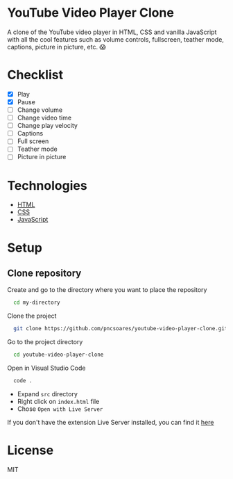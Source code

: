 # YouTube Video Player Clone

A clone of the YouTube video player in HTML, CSS and vanilla JavaScript with all the cool features such as volume controls, fullscreen, teather mode, captions, picture in picture, etc. 😱

# Checklist

- [x] Play
- [x] Pause
- [ ] Change volume
- [ ] Change video time
- [ ] Change play velocity
- [ ] Captions
- [ ] Full screen
- [ ] Teather mode
- [ ] Picture in picture

# Technologies

- [HTML](https://developer.mozilla.org/en-US/docs/Web/HTML)
- [CSS](https://developer.mozilla.org/en-US/docs/Web/CSS)
- [JavaScript](https://developer.mozilla.org/en-US/docs/Web/JavaScript)

# Setup

## Clone repository

Create and go to the directory where you want to place the repository

```bash
  cd my-directory
```

Clone the project

```bash
  git clone https://github.com/pncsoares/youtube-video-player-clone.git
```

Go to the project directory

```bash
  cd youtube-video-player-clone
```

Open in Visual Studio Code

```bash
  code .
```

- Expand `src` directory
- Right click on `index.html` file
- Chose `Open with Live Server`

If you don't have the extension Live Server installed, you can find it [here](https://marketplace.visualstudio.com/items?itemName=ritwickdey.LiveServer)

# License

MIT